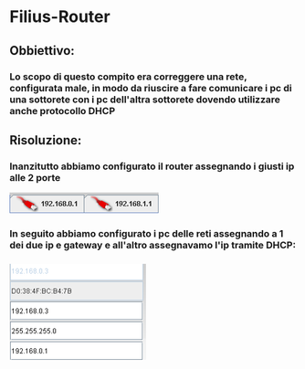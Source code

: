 # Filius-Router

## Obbiettivo:
### Lo scopo di questo compito era correggere una rete, configurata male, in modo da riuscire a fare comunicare i pc di una sottorete con i pc dell'altra sottorete dovendo utilizzare anche protocollo DHCP

## Risoluzione:

### Inanzitutto abbiamo configurato il router assegnando i giusti ip alle 2 porte
 ![router](/router/ip.png)

### In seguito abbiamo configurato i pc delle reti assegnando a 1 dei due ip e gateway e all'altro assegnavamo l'ip tramite DHCP:
### ![pc](/router/pc.png)


